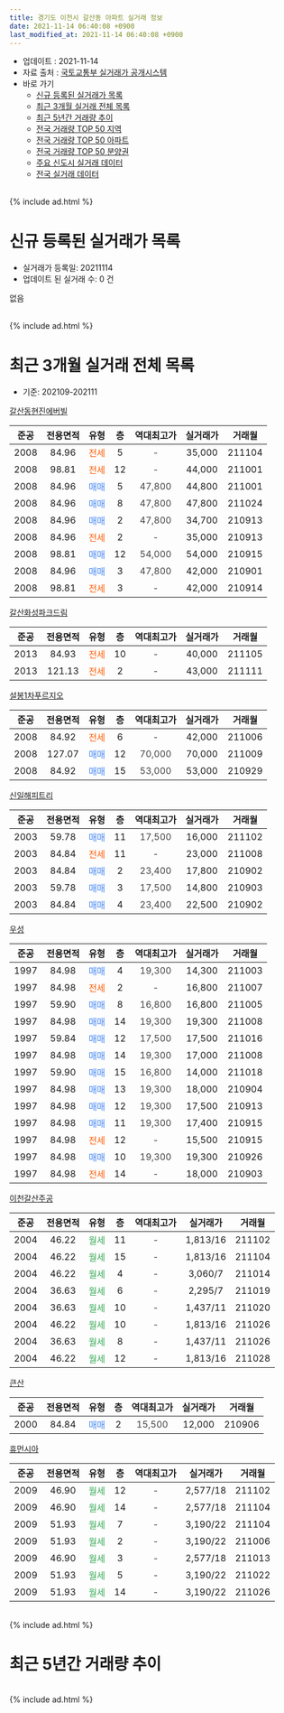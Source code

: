 ```yaml
---
title: 경기도 이천시 갈산동 아파트 실거래 정보
date: 2021-11-14 06:40:08 +0900
last_modified_at: 2021-11-14 06:40:08 +0900
---
```


* 업데이트 : 2021-11-14
* 자료 출처 : [국토교통부 실거래가 공개시스템](http://rt.molit.go.kr)
* 바로 가기
    * [신규 등록된 실거래가 목록](#신규-등록된-실거래가-목록)
    * [최근 3개월 실거래 전체 목록](#최근-3개월-실거래-전체-목록)
    * [최근 5년간 거래량 추이](#최근-5년간-거래량-추이)
    * [전국 거래량 TOP 50 지역](https://inasie.github.io/apt-trade-info/최근-3개월-전국에서-가장-거래가-많이-발생한-지역)
    * [전국 거래량 TOP 50 아파트](https://inasie.github.io/apt-trade-info/최근-3개월-전국에서-가장-거래가-많이-발생한-아파트)
    * [전국 거래량 TOP 50 분양권](https://inasie.github.io/apt-trade-info/최근-3개월-전국에서-가장-거래가-많이-발생한-분양권)
    * [주요 신도시 실거래 데이터](https://inasie.github.io/apt-trade-info/주요-신도시)
    * [전국 실거래 데이터](https://inasie.github.io/apt-trade-info/전국)
<br>
{% include ad.html %}
<br>

# 신규 등록된 실거래가 목록
* 실거래가 등록일: 20211114
* 업데이트 된 실거래 수: 0 건

없음

<br>
{% include ad.html %}
<br>

# 최근 3개월 실거래 전체 목록
* 기준: 202109-202111


[갈산동현진에버빌](https://search.naver.com/search.naver?query=%EA%B2%BD%EA%B8%B0%EB%8F%84+%EC%9D%B4%EC%B2%9C%EC%8B%9C+%EA%B0%88%EC%82%B0%EB%8F%99+%EA%B0%88%EC%82%B0%EB%8F%99%ED%98%84%EC%A7%84%EC%97%90%EB%B2%84%EB%B9%8C)

|준공|전용면적|유형|층|역대최고가|실거래가|거래월|
|:---:|:---:|:---:|:---:|:---:|:---:|:---:|
|2008|84.96|<span style="color:#ff5a00">전세</span>|5|<span style="color:#444444">-</span>|35,000|211104|
|2008|98.81|<span style="color:#ff5a00">전세</span>|12|<span style="color:#444444">-</span>|44,000|211001|
|2008|84.96|<span style="color:#4285f3">매매</span>|5|<span style="color:#444444">47,800</span>|44,800|211001|
|2008|84.96|<span style="color:#4285f3">매매</span>|8|<span style="color:#444444">47,800</span>|47,800|211024|
|2008|84.96|<span style="color:#4285f3">매매</span>|2|<span style="color:#444444">47,800</span>|34,700|210913|
|2008|84.96|<span style="color:#ff5a00">전세</span>|2|<span style="color:#444444">-</span>|35,000|210913|
|2008|98.81|<span style="color:#4285f3">매매</span>|12|<span style="color:#444444">54,000</span>|54,000|210915|
|2008|84.96|<span style="color:#4285f3">매매</span>|3|<span style="color:#444444">47,800</span>|42,000|210901|
|2008|98.81|<span style="color:#ff5a00">전세</span>|3|<span style="color:#444444">-</span>|42,000|210914|

[갈산화성파크드림](https://search.naver.com/search.naver?query=%EA%B2%BD%EA%B8%B0%EB%8F%84+%EC%9D%B4%EC%B2%9C%EC%8B%9C+%EA%B0%88%EC%82%B0%EB%8F%99+%EA%B0%88%EC%82%B0%ED%99%94%EC%84%B1%ED%8C%8C%ED%81%AC%EB%93%9C%EB%A6%BC)

|준공|전용면적|유형|층|역대최고가|실거래가|거래월|
|:---:|:---:|:---:|:---:|:---:|:---:|:---:|
|2013|84.93|<span style="color:#ff5a00">전세</span>|10|<span style="color:#444444">-</span>|40,000|211105|
|2013|121.13|<span style="color:#ff5a00">전세</span>|2|<span style="color:#444444">-</span>|43,000|211111|

[설봉1차푸르지오](https://search.naver.com/search.naver?query=%EA%B2%BD%EA%B8%B0%EB%8F%84+%EC%9D%B4%EC%B2%9C%EC%8B%9C+%EA%B0%88%EC%82%B0%EB%8F%99+%EC%84%A4%EB%B4%891%EC%B0%A8%ED%91%B8%EB%A5%B4%EC%A7%80%EC%98%A4)

|준공|전용면적|유형|층|역대최고가|실거래가|거래월|
|:---:|:---:|:---:|:---:|:---:|:---:|:---:|
|2008|84.92|<span style="color:#ff5a00">전세</span>|6|<span style="color:#444444">-</span>|42,000|211006|
|2008|127.07|<span style="color:#4285f3">매매</span>|12|<span style="color:#444444">70,000</span>|70,000|211009|
|2008|84.92|<span style="color:#4285f3">매매</span>|15|<span style="color:#444444">53,000</span>|53,000|210929|

[신일해피트리](https://search.naver.com/search.naver?query=%EA%B2%BD%EA%B8%B0%EB%8F%84+%EC%9D%B4%EC%B2%9C%EC%8B%9C+%EA%B0%88%EC%82%B0%EB%8F%99+%EC%8B%A0%EC%9D%BC%ED%95%B4%ED%94%BC%ED%8A%B8%EB%A6%AC)

|준공|전용면적|유형|층|역대최고가|실거래가|거래월|
|:---:|:---:|:---:|:---:|:---:|:---:|:---:|
|2003|59.78|<span style="color:#4285f3">매매</span>|11|<span style="color:#444444">17,500</span>|16,000|211102|
|2003|84.84|<span style="color:#ff5a00">전세</span>|11|<span style="color:#444444">-</span>|23,000|211008|
|2003|84.84|<span style="color:#4285f3">매매</span>|2|<span style="color:#444444">23,400</span>|17,800|210902|
|2003|59.78|<span style="color:#4285f3">매매</span>|3|<span style="color:#444444">17,500</span>|14,800|210903|
|2003|84.84|<span style="color:#4285f3">매매</span>|4|<span style="color:#444444">23,400</span>|22,500|210902|

[우성](https://search.naver.com/search.naver?query=%EA%B2%BD%EA%B8%B0%EB%8F%84+%EC%9D%B4%EC%B2%9C%EC%8B%9C+%EA%B0%88%EC%82%B0%EB%8F%99+%EC%9A%B0%EC%84%B1)

|준공|전용면적|유형|층|역대최고가|실거래가|거래월|
|:---:|:---:|:---:|:---:|:---:|:---:|:---:|
|1997|84.98|<span style="color:#4285f3">매매</span>|4|<span style="color:#444444">19,300</span>|14,300|211003|
|1997|84.98|<span style="color:#ff5a00">전세</span>|2|<span style="color:#444444">-</span>|16,800|211007|
|1997|59.90|<span style="color:#4285f3">매매</span>|8|<span style="color:#444444">16,800</span>|16,800|211005|
|1997|84.98|<span style="color:#4285f3">매매</span>|14|<span style="color:#444444">19,300</span>|19,300|211008|
|1997|59.84|<span style="color:#4285f3">매매</span>|12|<span style="color:#444444">17,500</span>|17,500|211016|
|1997|84.98|<span style="color:#4285f3">매매</span>|14|<span style="color:#444444">19,300</span>|17,000|211008|
|1997|59.90|<span style="color:#4285f3">매매</span>|15|<span style="color:#444444">16,800</span>|14,000|211018|
|1997|84.98|<span style="color:#4285f3">매매</span>|13|<span style="color:#444444">19,300</span>|18,000|210904|
|1997|84.98|<span style="color:#4285f3">매매</span>|12|<span style="color:#444444">19,300</span>|17,500|210913|
|1997|84.98|<span style="color:#4285f3">매매</span>|11|<span style="color:#444444">19,300</span>|17,400|210915|
|1997|84.98|<span style="color:#ff5a00">전세</span>|12|<span style="color:#444444">-</span>|15,500|210915|
|1997|84.98|<span style="color:#4285f3">매매</span>|10|<span style="color:#444444">19,300</span>|19,300|210926|
|1997|84.98|<span style="color:#ff5a00">전세</span>|14|<span style="color:#444444">-</span>|18,000|210903|

[이천갈산주공](https://search.naver.com/search.naver?query=%EA%B2%BD%EA%B8%B0%EB%8F%84+%EC%9D%B4%EC%B2%9C%EC%8B%9C+%EA%B0%88%EC%82%B0%EB%8F%99+%EC%9D%B4%EC%B2%9C%EA%B0%88%EC%82%B0%EC%A3%BC%EA%B3%B5)

|준공|전용면적|유형|층|역대최고가|실거래가|거래월|
|:---:|:---:|:---:|:---:|:---:|:---:|:---:|
|2004|46.22|<span style="color:#34a853">월세</span>|11|<span style="color:#444444">-</span>|1,813/16|211102|
|2004|46.22|<span style="color:#34a853">월세</span>|15|<span style="color:#444444">-</span>|1,813/16|211104|
|2004|46.22|<span style="color:#34a853">월세</span>|4|<span style="color:#444444">-</span>|3,060/7|211014|
|2004|36.63|<span style="color:#34a853">월세</span>|6|<span style="color:#444444">-</span>|2,295/7|211019|
|2004|36.63|<span style="color:#34a853">월세</span>|10|<span style="color:#444444">-</span>|1,437/11|211020|
|2004|46.22|<span style="color:#34a853">월세</span>|10|<span style="color:#444444">-</span>|1,813/16|211026|
|2004|36.63|<span style="color:#34a853">월세</span>|8|<span style="color:#444444">-</span>|1,437/11|211026|
|2004|46.22|<span style="color:#34a853">월세</span>|12|<span style="color:#444444">-</span>|1,813/16|211028|

[큰산](https://search.naver.com/search.naver?query=%EA%B2%BD%EA%B8%B0%EB%8F%84+%EC%9D%B4%EC%B2%9C%EC%8B%9C+%EA%B0%88%EC%82%B0%EB%8F%99+%ED%81%B0%EC%82%B0)

|준공|전용면적|유형|층|역대최고가|실거래가|거래월|
|:---:|:---:|:---:|:---:|:---:|:---:|:---:|
|2000|84.84|<span style="color:#4285f3">매매</span>|2|<span style="color:#444444">15,500</span>|12,000|210906|


<script async src="//pagead2.googlesyndication.com/pagead/js/adsbygoogle.js"></script>
<!-- 기본 -->
<ins class="adsbygoogle"
     style="display:block"
     data-ad-client="ca-pub-2446590836940007"
     data-ad-slot="1659523306"
     data-ad-format="auto"
     data-full-width-responsive="true"></ins>
<script>
(adsbygoogle = window.adsbygoogle || []).push({});
</script>


[휴먼시아](https://search.naver.com/search.naver?query=%EA%B2%BD%EA%B8%B0%EB%8F%84+%EC%9D%B4%EC%B2%9C%EC%8B%9C+%EA%B0%88%EC%82%B0%EB%8F%99+%ED%9C%B4%EB%A8%BC%EC%8B%9C%EC%95%84)

|준공|전용면적|유형|층|역대최고가|실거래가|거래월|
|:---:|:---:|:---:|:---:|:---:|:---:|:---:|
|2009|46.90|<span style="color:#34a853">월세</span>|12|<span style="color:#444444">-</span>|2,577/18|211102|
|2009|46.90|<span style="color:#34a853">월세</span>|14|<span style="color:#444444">-</span>|2,577/18|211104|
|2009|51.93|<span style="color:#34a853">월세</span>|7|<span style="color:#444444">-</span>|3,190/22|211104|
|2009|51.93|<span style="color:#34a853">월세</span>|2|<span style="color:#444444">-</span>|3,190/22|211006|
|2009|46.90|<span style="color:#34a853">월세</span>|3|<span style="color:#444444">-</span>|2,577/18|211013|
|2009|51.93|<span style="color:#34a853">월세</span>|5|<span style="color:#444444">-</span>|3,190/22|211022|
|2009|51.93|<span style="color:#34a853">월세</span>|14|<span style="color:#444444">-</span>|3,190/22|211026|


<br>
{% include ad.html %}
<br>

# 최근 5년간 거래량 추이


<div style="width:100%;">
    <canvas id="deal_progress" height="200"></canvas>
</div>

<script>
new Chart(document.getElementById("deal_progress"), {
    type: 'line',
    data: {
        labels: ['201611','201612','201701','201702','201703','201704','201705','201706','201707','201708','201709','201710','201711','201712','201801','201802','201803','201804','201805','201806','201807','201808','201809','201810','201811','201812','201901','201902','201903','201904','201905','201906','201907','201908','201909','201910','201911','201912','202001','202002','202003','202004','202005','202006','202007','202008','202009','202010','202011','202012','202101','202102','202103','202104','202105','202106','202107','202108','202109','202110','202111'],
        datasets: [{
            label: '매매',
            pointRadius: 1,
            data: [9, 12, 3, 11, 12, 10, 9, 12, 12, 16, 11, 9, 11, 6, 7, 14, 9, 16, 3, 6, 5, 10, 11, 8, 7, 9, 5, 10, 5, 4, 11, 3, 6, 9, 8, 8, 14, 9, 12, 10, 8, 12, 9, 11, 12, 4, 16, 16, 18, 13, 13, 9, 17, 22, 22, 27, 18, 19, 12, 9, 1],
            borderColor: "rgba(255, 201, 14, 1)",
            backgroundColor: "rgba(255, 201, 14, 0.5)",
            fill: false,
            lineTension: 0
        },{
            label: '전월세',
            pointRadius: 1,
            data: [4, 12, 6, 6, 6, 3, 3, 7, 5, 6, 3, 6, 4, 4, 13, 5, 4, 4, 3, 1, 5, 3, 9, 7, 5, 5, 17, 9, 7, 7, 6, 6, 1, 7, 2, 6, 3, 6, 40, 10, 11, 7, 2, 5, 3, 1, 6, 7, 7, 4, 9, 3, 4, 11, 9, 21, 11, 21, 4, 14, 8],
            borderColor: "rgba(0, 141, 185, 1)",
            backgroundColor: "rgba(0, 141, 185, 0.5)",
            fill: false,
            lineTension: 0
        }
        ]
    },
    options: {
        responsive: true,
        title: {
            display: false
        },
        tooltips: {
            mode: 'index',
            intersect: false
        },
        hover: {
            mode: 'nearest',
            intersect: true
        },
        scales: {
            xAxes: [{
                display: true,
                scaleLabel: {
                    display: true,
                    labelString: '년/월'
                }
            }],
            yAxes: [{
                display: true,
                ticks: {
                    suggestedMin: 0,
                },
                scaleLabel: {
                    display: true,
                    labelString: '실거래 수'
                }
            }]
        }
    }
});

</script>


<br>
{% include ad.html %}
<br>

